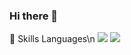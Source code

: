 ### Hi there 👋
💪 Skills
Languages\n
<img src="https://img.shields.io/badge/<LABEL>-<MESSAGE>-<COLOR>)"/>
<img src="https://img.shields.io/badge/Python-3776AB?style=for-the-badge&logo=Python&logoColor=white">
<!--
**qjatjr1285/qjatjr1285** is a ✨ _special_ ✨ repository because its `README.md` (this file) appears on your GitHub profile.

Here are some ideas to get you started:

- 🔭 I’m currently working on ...
- 🌱 I’m currently learning ...
- 👯 I’m looking to collaborate on ...
- 🤔 I’m looking for help with ...
- 💬 Ask me about ...
- 📫 How to reach me: ...
- 😄 Pronouns: ...
- ⚡ Fun fact: ...
-->

